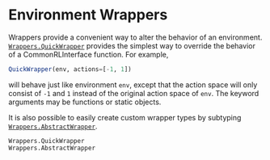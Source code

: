 # Environment Wrappers

Wrappers provide a convenient way to alter the behavior of an environment. [`Wrappers.QuickWrapper`](@ref) provides the simplest way to override the behavior of a CommonRLInterface function. For example,
```julia
QuickWrapper(env, actions=[-1, 1])
```
will behave just like environment `env`, except that the action space will only consist of `-1` and `1` instead of the original action space of `env`. The keyword arguments may be functions or static objects.

It is also possible to easily create custom wrapper types by subtyping [`Wrappers.AbstractWrapper`](@ref).

```@docs
Wrappers.QuickWrapper
Wrappers.AbstractWrapper
```
